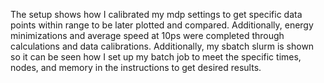 The setup shows how I calibrated my mdp settings to get specific data points within range to be later plotted and compared. Additionally,  energy minimizations and average speed at 10ps were completed through calculations and data calibrations. Additionally, my sbatch slurm is shown so it can be seen how I set up my batch job to meet the specific times, nodes, and memory in the instructions to get desired results.
